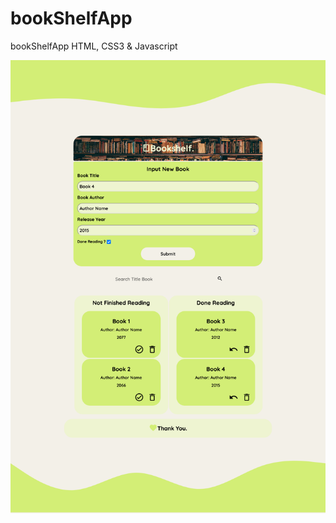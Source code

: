 # bookShelfApp

bookShelfApp HTML, CSS3 & Javascript

![ScreenShoot 1](https://github.com/hutamatr/bookShelfApp/blob/main/bookShelfApp.png)
